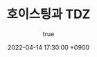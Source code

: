 ---
title: 호이스팅과 TDZ
author:
  name: SsankQ
date: 2022-04-14 17:30:00 +0900
categories: [JavaScript]
tags: [CS, JavaScript]
render_with_liquid: false
---